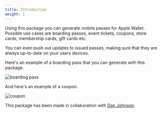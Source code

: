 ```yaml
---
title: Introduction
weight: 1
---
```


Using this package you can generate mobile passes for Apple Wallet. Possible use cases are boarding passes, event tickets, coupons, store cards, membership cards, gift cards etc. 

You can even push out updates to issued passes, making sure that they are always up-to-date on your users devices.

Here's an example of a boarding pass that you can generate with this package.

![boarding pass](/docs/laravel-mobile-pass/v1/images/boarding.jpg)

And here's an example of a coupon.

![coupon](/docs/laravel-mobile-pass/v1/images/coupon.jpg)

This package has been made in collaboration with [Dan Johnson](DanJohnson.xyz).

